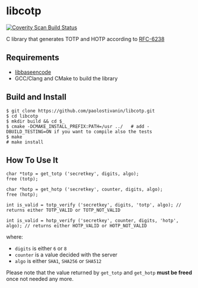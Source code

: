 # libcotp
<a href="https://scan.coverity.com/projects/paolostivanin-libcotp">
  <img alt="Coverity Scan Build Status"
       src="https://scan.coverity.com/projects/12748/badge.svg"/>
</a>

C library that generates TOTP and HOTP according to [RFC-6238](https://tools.ietf.org/html/rfc6238)

## Requirements
- [libbaseencode](https://github.com/paolostivanin/libbaseencode)
- GCC/Clang and CMake to build the library

## Build and Install
```
$ git clone https://github.com/paolostivanin/libcotp.git
$ cd libcotp
$ mkdir build && cd $_
$ cmake -DCMAKE_INSTALL_PREFIX:PATH=/usr ../   # add -DBUILD_TESTING=ON if you want to compile also the tests
$ make
# make install
```

## How To Use It
```
char *totp = get_totp ('secretkey', digits, algo);
free (totp);

char *hotp = get_hotp ('secretkey', counter, digits, algo);
free (hotp);

int is_valid = totp_verify ('secretkey', digits, 'totp', algo); // returns either TOTP_VALID or TOTP_NOT_VALID

int is_valid = hotp_verify ('secretkey', counter, digits, 'hotp', algo); // returns either HOTP_VALID or HOTP_NOT_VALID
```

where:
- `digits` is either `6` or `8`
- `counter` is a value decided with the server
- `algo` is either `SHA1`, `SHA256` or `SHA512`

Please note that the value returned by `get_totp` and `get_hotp` **must be freed** once not needed any more.
